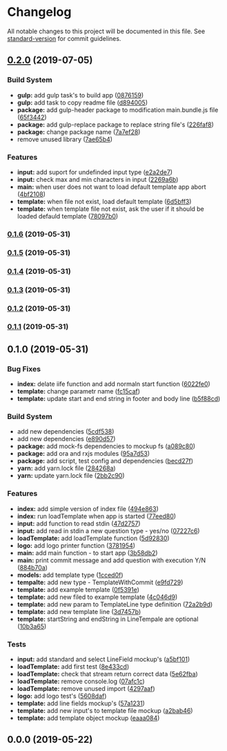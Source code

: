 # Changelog

All notable changes to this project will be documented in this file. See [standard-version](https://github.com/conventional-changelog/standard-version) for commit guidelines.

## [0.2.0](https://github.com/ambus/gfc/compare/v0.1.6...v0.2.0) (2019-07-05)


### Build System

* **gulp:** add gulp task's to build app ([0876159](https://github.com/ambus/gfc/commit/0876159))
* **gulp:** add task to copy readme file ([d894005](https://github.com/ambus/gfc/commit/d894005))
* **package:** add gulp-header package to modification main.bundle.js file ([65f3442](https://github.com/ambus/gfc/commit/65f3442))
* **package:** add gulp-replace package to replace string file's ([226faf8](https://github.com/ambus/gfc/commit/226faf8))
* **package:** change package name ([7a7ef28](https://github.com/ambus/gfc/commit/7a7ef28))
* remove unused library ([7ae65b4](https://github.com/ambus/gfc/commit/7ae65b4))


### Features

* **input:** add suport for undefinded input type ([e2a2de7](https://github.com/ambus/gfc/commit/e2a2de7))
* **input:** check max and min characters in input ([2269a6b](https://github.com/ambus/gfc/commit/2269a6b))
* **main:** when user does not want to load default template app abort ([4bf2108](https://github.com/ambus/gfc/commit/4bf2108))
* **template:** when file not exist, load default template ([6d5bff3](https://github.com/ambus/gfc/commit/6d5bff3))
* **template:** when template file not exist, ask the user if it should be loaded defauld template ([78097b0](https://github.com/ambus/gfc/commit/78097b0))



### [0.1.6](https://github.com/ambus/gfc/compare/v0.1.5...v0.1.6) (2019-05-31)



### [0.1.5](https://github.com/ambus/gfc/compare/v0.1.4...v0.1.5) (2019-05-31)



### [0.1.4](https://github.com/ambus/gfc/compare/v0.1.3...v0.1.4) (2019-05-31)



### [0.1.3](https://github.com/ambus/gfc/compare/v0.1.2...v0.1.3) (2019-05-31)



### [0.1.2](https://github.com/ambus/gfc/compare/v0.1.1...v0.1.2) (2019-05-31)



### [0.1.1](https://github.com/ambus/gfc/compare/v0.1.0...v0.1.1) (2019-05-31)



## 0.1.0 (2019-05-31)


### Bug Fixes

* **index:** delate iife function and add normaln start function ([6022fe0](https://github.com/ambus/gfc/commit/6022fe0))
* **template:** change parametr name ([fc15caf](https://github.com/ambus/gfc/commit/fc15caf))
* **template:** update start and end string in footer and body line ([b5f88cd](https://github.com/ambus/gfc/commit/b5f88cd))


### Build System

* add new dependencies ([5cdf538](https://github.com/ambus/gfc/commit/5cdf538))
* add new dependencies ([e890d57](https://github.com/ambus/gfc/commit/e890d57))
* **package:** add mock-fs dependencies to mockup fs ([a089c80](https://github.com/ambus/gfc/commit/a089c80))
* **package:** add ora and rxjs modules ([95a7d53](https://github.com/ambus/gfc/commit/95a7d53))
* **package:** add script, test config and dependencies ([becd27f](https://github.com/ambus/gfc/commit/becd27f))
* **yarn:** add yarn.lock file ([284268a](https://github.com/ambus/gfc/commit/284268a))
* **yarn:** update yarn.lock file ([2bb2c90](https://github.com/ambus/gfc/commit/2bb2c90))


### Features

* **index:** add simple version of index file ([494e863](https://github.com/ambus/gfc/commit/494e863))
* **index:** run loadTemplate when app is started ([77eed80](https://github.com/ambus/gfc/commit/77eed80))
* **input:** add function to read stdin ([47d2757](https://github.com/ambus/gfc/commit/47d2757))
* **input:** add read in stdin a new question type - yes/no ([07227c6](https://github.com/ambus/gfc/commit/07227c6))
* **loadTemplate:** add loadTemplate function ([5d92830](https://github.com/ambus/gfc/commit/5d92830))
* **logo:** add logo printer function ([3781954](https://github.com/ambus/gfc/commit/3781954))
* **main:** add main function - to start app ([3b58db2](https://github.com/ambus/gfc/commit/3b58db2))
* **main:** print commit message and add question with execution Y/N ([884b70a](https://github.com/ambus/gfc/commit/884b70a))
* **models:** add template type ([1cced0f](https://github.com/ambus/gfc/commit/1cced0f))
* **tempalte:** add new type - TemplateWithCommit ([e9fd729](https://github.com/ambus/gfc/commit/e9fd729))
* **template:** add example template ([0f5391e](https://github.com/ambus/gfc/commit/0f5391e))
* **template:** add new filed to example template ([4c046d9](https://github.com/ambus/gfc/commit/4c046d9))
* **template:** add new param to TemplateLine type definition ([72a2b9d](https://github.com/ambus/gfc/commit/72a2b9d))
* **template:** add new template line ([3d7457b](https://github.com/ambus/gfc/commit/3d7457b))
* **template:** startString and endString in LineTempale are optional ([10b3a65](https://github.com/ambus/gfc/commit/10b3a65))


### Tests

* **input:** add standard and select LineField mockup's ([a5bf101](https://github.com/ambus/gfc/commit/a5bf101))
* **loadTemplate:** add first test ([8e433cd](https://github.com/ambus/gfc/commit/8e433cd))
* **loadTemplate:** check that stream return correct data ([5e62fba](https://github.com/ambus/gfc/commit/5e62fba))
* **loadTemplate:** remove console.log ([07afc1c](https://github.com/ambus/gfc/commit/07afc1c))
* **loadTemplate:** remove unused import ([4297aaf](https://github.com/ambus/gfc/commit/4297aaf))
* **logo:** add logo test's ([5608daf](https://github.com/ambus/gfc/commit/5608daf))
* **template:** add line fields mockup's ([57a1231](https://github.com/ambus/gfc/commit/57a1231))
* **template:** add new input's to template file mockup ([a2bab46](https://github.com/ambus/gfc/commit/a2bab46))
* **template:** add template object mockup ([eaaa084](https://github.com/ambus/gfc/commit/eaaa084))



## 0.0.0 (2019-05-22)

